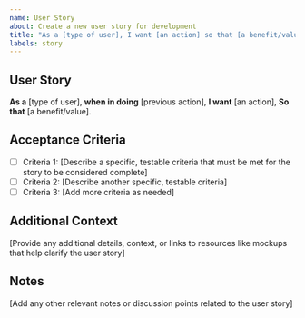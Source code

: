 ```yaml
---
name: User Story
about: Create a new user story for development
title: "As a [type of user], I want [an action] so that [a benefit/value]"
labels: story
---
```


## User Story
**As a** [type of user],
**when in doing** [previous action],
**I want** [an action],
**So that** [a benefit/value].

## Acceptance Criteria
- [ ] Criteria 1: [Describe a specific, testable criteria that must be met for the story to be considered complete]
- [ ] Criteria 2: [Describe another specific, testable criteria]
- [ ] Criteria 3: [Add more criteria as needed]

## Additional Context
[Provide any additional details, context, or links to resources like mockups that help clarify the user story]

## Notes
[Add any other relevant notes or discussion points related to the user story]
